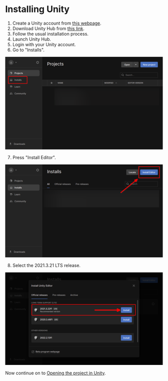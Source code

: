 # Installing Unity

1. Create a Unity account from [this webpage](https://id.unity.com/account/new).
2. Download Unity Hub from [this link](https://public-cdn.cloud.unity3d.com/hub/prod/UnityHubSetup.exe).
3. Follow the usual installation process.
4. Launch Unity Hub.
5. Login with your Unity account.
6. Go to "Installs".

![installs](../assets/firststep.png)

7. Press "Install Editor".

![editor](../assets/secondstep.png)

8. Select the 2021.3.21 LTS release.

![version](../assets/thirdstep.png)

Now continue on to [Opening the project in Unity](/docs-contributing/setup/loading/project).
